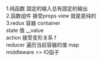1.纯函数 固定的输入总有固定的输出  
2.函数组件 接受props view 就是是纯的  
3.redux 容器 container  
  state 值   __value  
  action 接受变形关系 f  
  reducer 遍历当前容器的值 map  
  middleware  >> IO函子  
  
  